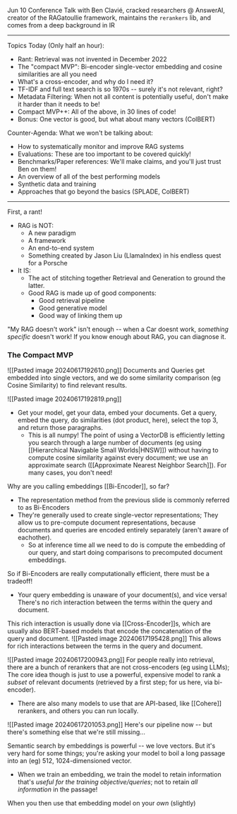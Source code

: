 Jun 10 Conference Talk with Ben Clavié, cracked researchers @ AnswerAI, creator of the RAGatoullie framework, maintains the `rerankers` lib, and comes from a deep background in IR

----

Topics Today (Only half an hour):
- Rant: Retrieval was not invented in December 2022
- The "compact MVP": Bi-encoder single-vector embedding and cosine similarities are all you need
- What's a cross-encoder, and why do I need it?
- TF-IDF and full text search is so 1970s -- surely it's not relevant, right?
- Metadata Filtering: When not all content is potentially useful, don't make it harder than it needs to be!
- Compact MVP++: All of the above, in 30 lines of code!
- Bonus: One vector is good, but what about many vectors (ColBERT)

Counter-Agenda: What we won't be talking about:
- How to systematically monitor and improve RAG systems
- Evaluations: These are too important to be covered quickly!
- Benchmarks/Paper references: We'll make claims, and you'll just trust Ben on them!
- An overview of all of the best performing models
- Synthetic data and training
- Approaches that go beyond the basics (SPLADE, ColBERT)

---

First, a rant!
- RAG is NOT:
	- A new paradigm
	- A framework
	- An end-to-end system
	- Something created by Jason Liu (LlamaIndex) in his endless quest for a Porsche
- It IS:
	- The act of stitching together Retrieval and Generation to ground the latter.
	- Good RAG is made up of good components:
		- Good retrieval pipeline
		- Good generative model
		- Good way of linking them up

"My RAG doesn't work" isn't enough -- when a Car doesnt work, *something specific* doesn't work! If you know enough about RAG, you can diagnose it.

### The Compact MVP
![[Pasted image 20240617192610.png]]
Documents and Queries get embedded into single vectors, and we do some similarity comparison (eg Cosine Similarity) to find relevant results.


![[Pasted image 20240617192819.png]]
- Get your model, get your data, embed your documents. Get a query, embed the query, do similarities (dot product, here), select the top 3, and return those paragraphs.
	- This is all numpy! The point of using a VectorDB is efficiently letting you search through a large number of documents (eg using [[Hierarchical Navigable Small Worlds|HNSW]]) without having to compute cosine similarity against every document; we use an approximate search ([[Approximate Nearest Neighbor Search]]). For many cases, you don't need!

Why are you calling embeddings [[Bi-Encoder]], so far?
- The representation method from the previous slide is commonly referred to as Bi-Encoders
- They're generally used to create single-vector representations; They allow us to pre-compute document representations, because documents and queries are encoded entirely separately (aren't aware of eachother).
	- So at inference time all we need to do is compute the embedding of our query, and start doing comparisons to precomputed document embeddings.


So if Bi-Encoders are really computationally efficient, there must be a tradeoff!
- Your query embedding is unaware of your document(s), and vice versa! There's no rich interaction between the terms within the query and document.

This rich interaction is usually done via [[Cross-Encoder]]s, which are usually also BERT-based models that encode the concatenation of the query and document.
![[Pasted image 20240617195428.png]]
This allows for rich interactions between the terms in the query and document.

![[Pasted image 20240617200943.png]]
For people really into retrieval, there are a bunch of rerankers that are not cross-encoders (eg using LLMs); The core idea though is just to use a powerful, expensive model to rank a *subset* of relevant documents (retrieved by a first step; for us here, via  bi-encoder).
- There are also many models to use that are API-based, like [[Cohere]] rerankers, and others you can run locally.

![[Pasted image 20240617201053.png]]
Here's our pipeline now -- but there's something else that we're still missing...

Semantic search by embeddings is powerful -- we love vectors. But it's very hard for some things; you're asking your model to boil a long passage into an (eg) 512, 1024-dimensioned vector.
- When we train an embedding, we train the model to retain information that's *useful for the training objective/queries*; not to retain *all information* in the passage!

When you then use that embedding model on your *own* (slightly)











